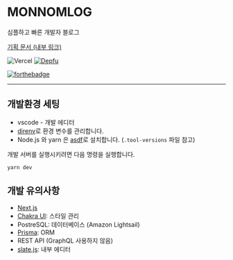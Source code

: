 # MONNOMLOG

심플하고 빠른 개발자 블로그

[기획 문서 (내부 링크)](https://www.notion.so/ezkorry/MONNOMLOG-177f0ecce08043669bfc24797272cd1b)

![Vercel](https://vercelbadge.vercel.app/api/monnomlog-donkasu/monnomlog-alpha) [![Depfu](https://badges.depfu.com/badges/37441f284b6c8a355e802d0667137107/count.svg)](https://depfu.com/github/monnomlog-donkasu/monnomlog-alpha?project_id=34653)

[![forthebadge](https://forthebadge.com/images/badges/made-with-typescript.svg)](https://forthebadge.com)

---

## 개발환경 세팅

- vscode - 개발 에디터
- [direnv](https://direnv.net/)로 환경 변수를 관리합니다.
- Node.js 와 yarn 은 [asdf](https://asdf-vm.com/)로 설치합니다. (`.tool-versions` 파일 참고)

개발 서버를 실행시키려면 다음 명령을 실행합니다.

```bash
yarn dev
```

## 개발 유의사항

- [Next.js](https://nextjs.org)
- [Chakra UI](https://chakra-ui.com): 스타일 관리
- PostreSQL: 데이터베이스 (Amazon Lightsail)
- [Prisma](https://www.prisma.io/): ORM
- REST API (GraphQL 사용하지 않음)
- [slate.js](https://www.slatejs.org/): 내부 에디터
